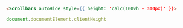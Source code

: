 ```html
<Scrollbars autoHide style={{ height: 'calc(100vh - 300px)' }}>
```

```js
document.documentElement.clientHeight
```


